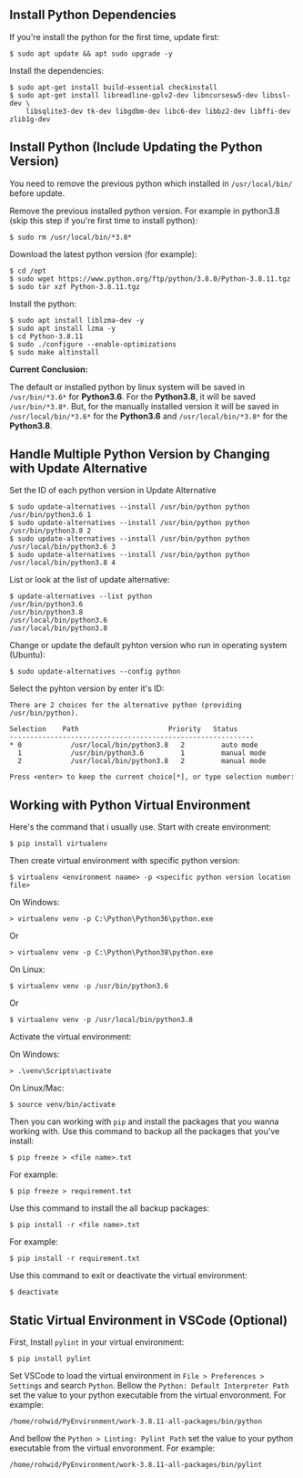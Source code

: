 ## **Install Python Dependencies**

If you're install the python for the first time, update first:

	$ sudo apt update && apt sudo upgrade -y

Install the dependencies:

	$ sudo apt-get install build-essential checkinstall
	$ sudo apt-get install libreadline-gplv2-dev libncursesw5-dev libssl-dev \
    	libsqlite3-dev tk-dev libgdbm-dev libc6-dev libbz2-dev libffi-dev zlib1g-dev

## **Install Python (Include Updating the Python Version)**

You need to remove the previous python which installed in `/usr/local/bin/` before update.

Remove the previous installed python version. For example in python3.8 (skip this step if you're first time to install python):

	$ sudo rm /usr/local/bin/*3.8*

Download the latest python version (for example):

	$ cd /opt
	$ sudo wget https://www.python.org/ftp/python/3.8.0/Python-3.8.11.tgz
	$ sudo tar xzf Python-3.8.11.tgz

Install the python:

	$ sudo apt install liblzma-dev -y
	$ sudo apt install lzma -y
	$ cd Python-3.8.11
	$ sudo ./configure --enable-optimizations
	$ sudo make altinstall

**Current Conclusion:**

The default or installed python by linux system will be saved in `/usr/bin/*3.6*` for **Python3.6**. For the **Python3.8**, it will be saved `/usr/bin/*3.8*`. But, for the manually installed version it will be saved in `/usr/local/bin/*3.6*` for the **Python3.6** and `/usr/local/bin/*3.8*` for the **Python3.8**.

## **Handle Multiple Python Version by Changing with Update Alternative**

Set the ID of each python version in Update Alternative

	$ sudo update-alternatives --install /usr/bin/python python /usr/bin/python3.6 1
	$ sudo update-alternatives --install /usr/bin/python python /usr/bin/python3.8 2
	$ sudo update-alternatives --install /usr/bin/python python /usr/local/bin/python3.6 3
	$ sudo update-alternatives --install /usr/bin/python python /usr/local/bin/python3.8 4

List or look at the list of update alternative:

	$ update-alternatives --list python
	/usr/bin/python3.6
	/usr/bin/python3.8
	/usr/local/bin/python3.6
	/usr/local/bin/python3.8

Change or update the default pyhton version who run in operating system (Ubuntu):

	$ sudo update-alternatives --config python

Select the pyhton version by enter it's ID:

	There are 2 choices for the alternative python (providing /usr/bin/python).

	Selection    Path                      Priority   Status
	------------------------------------------------------------
	* 0            /usr/local/bin/python3.8   2         auto mode
	  1            /usr/bin/python3.6         1         manual mode
	  2            /usr/local/bin/python3.8   2         manual mode

	Press <enter> to keep the current choice[*], or type selection number:

## **Working with Python Virtual Environment**

Here's the command that i usually use. Start with create environment:

	$ pip install virtualenv

Then create virtual environment with specific python version:

	$ virtualenv <environment naame> -p <specific python version location file>
	
On Windows:
  
	> virtualenv venv -p C:\Python\Python36\python.exe

Or

	> virtualenv venv -p C:\Python\Python38\python.exe
	
On Linux:

	$ virtualenv venv -p /usr/bin/python3.6
	
Or

	$ virtualenv venv -p /usr/local/bin/python3.8

Activate the virtual environment:

On Windows:

	> .\venv\Scripts\activate
	
On Linux/Mac:

	$ source venv/bin/activate

Then you can working with `pip` and install the packages that you wanna working with. Use this command to backup all the packages that you've install:

	$ pip freeze > <file name>.txt
	
For example:

	$ pip freeze > requirement.txt
	
Use this command to install the all backup packages:

	$ pip install -r <file name>.txt
	
For example:

    $ pip install -r requirement.txt

Use this command to exit or deactivate the virtual environment:

    $ deactivate

## **Static Virtual Environment in VSCode (Optional)**

First, Install `pylint` in your virtual environment:

	$ pip install pylint

Set VSCode to load the virtual environment in `File > Preferences > Settings` and search `Python`. Bellow the `Python: Default Interpreter Path` set the value to your python executable from the virtual envoronment. For example:

	/home/rohwid/PyEnvironment/work-3.8.11-all-packages/bin/python

And bellow the `Python > Linting: Pylint Path` set the value to your python executable from the virtual envoronment. For example:

	/home/rohwid/PyEnvironment/work-3.8.11-all-packages/bin/pylint

